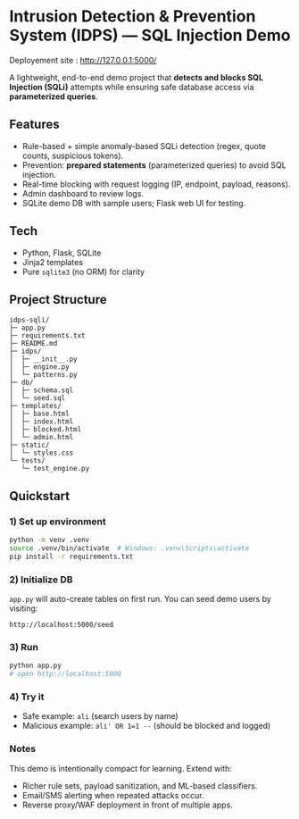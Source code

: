 # Intrusion Detection & Prevention System (IDPS) — SQL Injection Demo

Deployement site : http://127.0.0.1:5000/

A lightweight, end-to-end demo project that **detects and blocks SQL Injection (SQLi)** attempts
while ensuring safe database access via **parameterized queries**.

## Features
- Rule-based + simple anomaly-based SQLi detection (regex, quote counts, suspicious tokens).
- Prevention: **prepared statements** (parameterized queries) to avoid SQL injection.
- Real-time blocking with request logging (IP, endpoint, payload, reasons).
- Admin dashboard to review logs.
- SQLite demo DB with sample users; Flask web UI for testing.

## Tech
- Python, Flask, SQLite
- Jinja2 templates
- Pure `sqlite3` (no ORM) for clarity

## Project Structure
```
idps-sqli/
├─ app.py
├─ requirements.txt
├─ README.md
├─ idps/
│  ├─ __init__.py
│  ├─ engine.py
│  └─ patterns.py
├─ db/
│  ├─ schema.sql
│  └─ seed.sql
├─ templates/
│  ├─ base.html
│  ├─ index.html
│  ├─ blocked.html
│  └─ admin.html
├─ static/
│  └─ styles.css
└─ tests/
   └─ test_engine.py
```

## Quickstart

### 1) Set up environment
```bash
python -m venv .venv
source .venv/bin/activate  # Windows: .venv\Scripts\activate
pip install -r requirements.txt
```

### 2) Initialize DB
`app.py` will auto-create tables on first run. You can seed demo users by visiting:
```
http://localhost:5000/seed
```

### 3) Run
```bash
python app.py
# open http://localhost:5000
```

### 4) Try it
- Safe example: `ali` (search users by name)
- Malicious example: `ali' OR 1=1 --` (should be blocked and logged)
### Notes
This demo is intentionally compact for learning. Extend with:
- Richer rule sets, payload sanitization, and ML-based classifiers.
- Email/SMS alerting when repeated attacks occur.
- Reverse proxy/WAF deployment in front of multiple apps.

